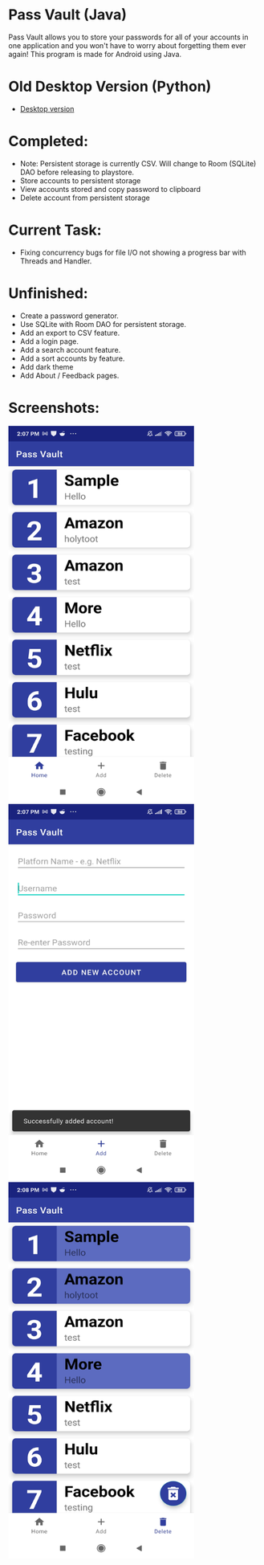 # Pass Vault (Java)
Pass Vault allows you to store your passwords for all of your accounts in one application and you won't have to worry about forgetting them ever again! This program is made for Android using Java. 

# Old Desktop Version (Python)
- [Desktop version](https://github.com/justvinny/tk_PassVolt)

# Completed:
- Note: Persistent storage is currently CSV. Will change to Room (SQLite) DAO before releasing to playstore.
- Store accounts to persistent storage 
- View accounts stored and copy password to clipboard
- Delete account from persistent storage

# Current Task:
- Fixing concurrency bugs for file I/O not showing a progress bar with Threads and Handler. 

# Unfinished:
- Create a password generator.
- Use SQLite with Room DAO for persistent storage.
- Add an export to CSV feature.
- Add a login page.
- Add a search account feature.
- Add a sort accounts by feature.
- Add dark theme
- Add About / Feedback pages.

# Screenshots:
<img src="https://github.com/justvinny/pass-vault-java-android/blob/main/Screenshots/home.jpg" alt="Home Screenshot" width="370" height="750">

<img src="https://github.com/justvinny/pass-vault-java-android/blob/main/Screenshots/add_account.jpg" alt="Add Account Screenshot" width="370" height="750">

<img src="https://github.com/justvinny/pass-vault-java-android/blob/main/Screenshots/delete_account.jpg" alt="Delete Account Screenshot" width="370" height="750">
